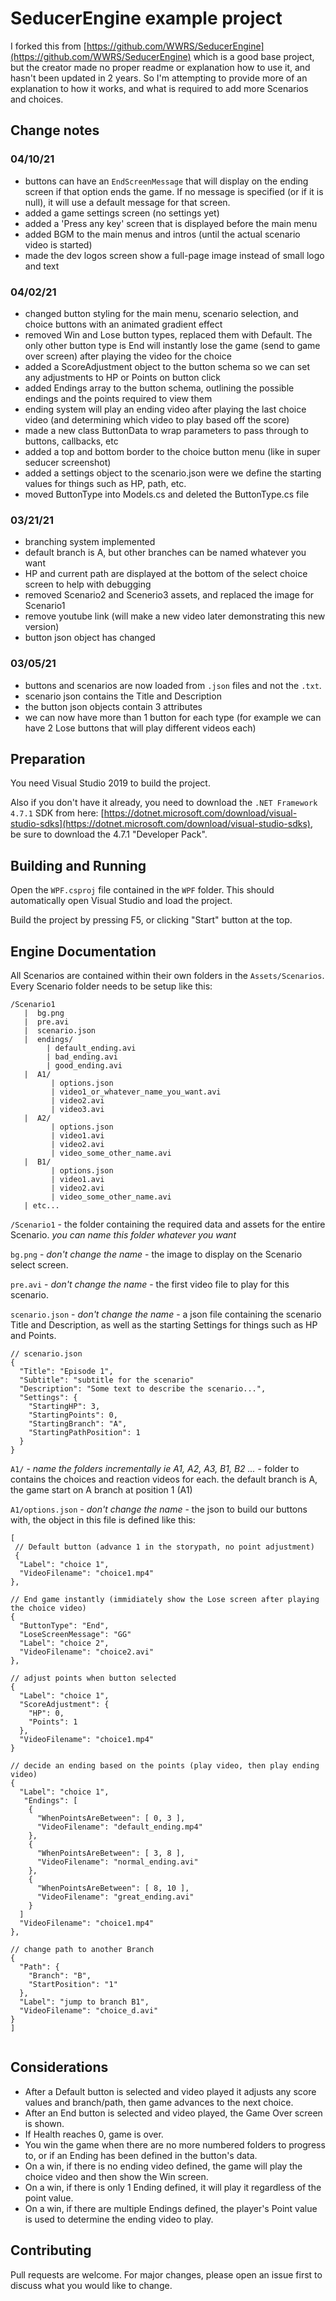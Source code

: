 # SeducerEngine example project

I forked this from [https://github.com/WWRS/SeducerEngine](https://github.com/WWRS/SeducerEngine) which is a good base project, but the creator made no proper readme or explanation how to use it, and hasn't been updated in 2 years. So I'm attempting to provide more of an explanation to how it works, and what is required to add more Scenarios and choices. 


## Change notes

### 04/10/21
  - buttons can have an `EndScreenMessage` that will display on the ending screen if that option ends the game. If no message is specified (or if it is null), it will use a default message for that screen.
  - added a game settings screen (no settings yet)
  - added a 'Press any key' screen that is displayed before the main menu
  - added BGM to the main menus and intros (until the actual scenario video is started)
  - made the dev logos screen show a full-page image instead of small logo and text

### 04/02/21
  - changed button styling for the main menu, scenario selection, and choice buttons with an animated gradient effect
  - removed Win and Lose button types, replaced them with Default. The only other button type is End will instantly lose the game (send to game over screen) after playing the video for the choice
  - added a ScoreAdjustment object to the button schema so we can set any adjustments to HP or Points on button click
  - added Endings array to the button schema, outlining the possible endings and the points required to view them
  - ending system will play an ending video after playing the last choice video (and determining which video to play based off the score)
  - made a new class ButtonData to wrap parameters to pass through to buttons, callbacks, etc
  - added a top and bottom border to the choice button menu (like in super seducer screenshot)
  - added a settings object to the scenario.json were we define the starting values for things such as HP, path, etc. 
  - moved ButtonType into Models.cs and deleted the ButtonType.cs file

### 03/21/21
 - branching system implemented
 - default branch is A, but other branches can be named whatever you want
 - HP and current path are displayed at the bottom of the select choice screen to help with debugging
 - removed Scenario2 and Scenerio3 assets, and replaced the image for Scenario1
 - remove youtube link (will make a new video later demonstrating this new version)
 - button json object has changed

### 03/05/21 
 - buttons and scenarios are now loaded from `.json` files and not the `.txt`. 
 - scenario json contains the Title and Description
 - the button json objects contain 3 attributes
 - we can now have more than 1 button for each type (for example we can have 2 Lose buttons that will play different videos each)

## Preparation

You need Visual Studio 2019 to build the project.

Also if you don't have it already, you need to download the `.NET Framework 4.7.1` SDK from here: [https://dotnet.microsoft.com/download/visual-studio-sdks](https://dotnet.microsoft.com/download/visual-studio-sdks), be sure to download the 4.7.1 "Developer Pack".  

## Building and Running

Open the `WPF.csproj` file contained in the `WPF` folder. This should automatically open Visual Studio and load the project. 

Build the project by pressing F5, or clicking "Start" button at the top. 

## Engine Documentation

All Scenarios are contained within their own folders in the `Assets/Scenarios`. Every Scenario folder needs to be setup like this:

```
/Scenario1
   |  bg.png
   |  pre.avi
   |  scenario.json
   |  endings/
        | default_ending.avi
        | bad_ending.avi
        | good_ending.avi
   |  A1/
         | options.json
         | video1_or_whatever_name_you_want.avi
         | video2.avi
         | video3.avi
   |  A2/
         | options.json
         | video1.avi
         | video2.avi
         | video_some_other_name.avi
   |  B1/
         | options.json
         | video1.avi
         | video2.avi
         | video_some_other_name.avi
   | etc...
```
`/Scenario1` - the folder containing the required data and assets for the entire Scenario. _you can name this folder whatever you want_

`bg.png` -  _don't change the name_ - the image to display on the Scenario select screen.

`pre.avi` -  _don't change the name_ - the first video file to play for this scenario.

`scenario.json` -  _don't change the name_ - a json file containing the scenario Title and Description, as well as the starting Settings for things such as HP and Points.

```
// scenario.json
{
  "Title": "Episode 1",
  "Subtitle": "subtitle for the scenario"
  "Description": "Some text to describe the scenario...",
  "Settings": {
    "StartingHP": 3,
    "StartingPoints": 0,
    "StartingBranch": "A",
    "StartingPathPosition": 1
  }
}

```

`A1/` -  _name the folders incrementally ie A1, A2, A3, B1, B2 ..._ - folder to contains the choices and reaction videos for each. the default branch is A, the game start on A branch at position 1 (A1)

`A1/options.json` -  _don't change the name_ - the json to build our buttons with, the object in this file is defined like this: 

  ```
 [
   // Default button (advance 1 in the storypath, no point adjustment)
   {
    "Label": "choice 1",
    "VideoFilename": "choice1.mp4"
  },

  // End game instantly (immidiately show the Lose screen after playing the choice video)
  {
    "ButtonType": "End",
    "LoseScreenMessage": "GG"
    "Label": "choice 2",
    "VideoFilename": "choice2.avi"
  },

  // adjust points when button selected
  {
    "Label": "choice 1",
    "ScoreAdjustment": {
      "HP": 0,
      "Points": 1
    },
    "VideoFilename": "choice1.mp4"
  }

  // decide an ending based on the points (play video, then play ending video)
  {
    "Label": "choice 1",
     "Endings": [
      {
        "WhenPointsAreBetween": [ 0, 3 ],
        "VideoFilename": "default_ending.mp4"
      },
      {
        "WhenPointsAreBetween": [ 3, 8 ],
        "VideoFilename": "normal_ending.avi"
      },
      {
        "WhenPointsAreBetween": [ 8, 10 ],
        "VideoFilename": "great_ending.avi"
      }
    ]
    "VideoFilename": "choice1.mp4"
  },

  // change path to another Branch 
  {
    "Path": {
      "Branch": "B",
      "StartPosition": "1"
    },
    "Label": "jump to branch B1",
    "VideoFilename": "choice_d.avi"
  }
]


  ```

## Considerations

- After a Default button is selected and video played it adjusts any score values and branch/path, then game advances to the next choice.
- After an End button is selected and video played, the Game Over screen is shown.
- If Health reaches 0, game is over.
- You win the game when there are no more numbered folders to progress to, or if an Ending has been defined in the button's data. 
- On a win, if there is no ending video defined, the game will play the choice video and then show the Win screen.
- On a win, if there is only 1 Ending defined, it will play it regardless of the point value.
- On a win, if there are multiple Endings defined, the player's Point value is used to determine the ending video to play.

## Contributing
Pull requests are welcome. For major changes, please open an issue first to discuss what you would like to change.
